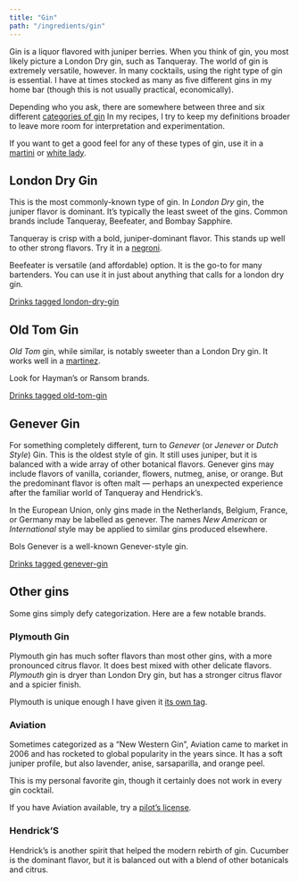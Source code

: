 ```yaml
---
title: "Gin"
path: "/ingredients/gin"
---
```


Gin is a liquor flavored with juniper berries.
When you think of gin, you most likely picture a London Dry gin, such as Tanqueray.
The world of gin is extremely versatile, however.
In many cocktails, using the right type of gin is essential.
I have at times stocked as many as five different gins in my home bar (though this is not usually practical, economically).

Depending who you ask, there are somewhere between three and six different [categories of gin](https://www.bonappetit.com/story/different-types-of-gin)
In my recipes, I try to keep my definitions broader to leave more room for interpretation and experimentation.

If you want to get a good feel for any of these types of gin, use it in a [martini](/drinks/martini/) or [white lady](/drinks/white-lady).

## London Dry Gin
This is the most commonly-known type of gin.
In *London Dry* gin, the juniper flavor is dominant.
It’s typically the least sweet of the gins.
Common brands include Tanqueray, Beefeater, and Bombay Sapphire.

Tanqueray is crisp with a bold, juniper-dominant flavor. This stands up well to other strong flavors. Try it in a [negroni](/drinks/negroni).

Beefeater is versatile (and affordable) option.
It is the go-to for many bartenders.
You can use it in just about anything that calls for a london dry gin.

[Drinks tagged london-dry-gin](/tags/london-dry-gin/)

## Old Tom Gin
*Old Tom* gin, while similar, is notably sweeter than a London Dry gin. It works well in a [martinez](/drinks/martinez).

Look for Hayman’s or Ransom brands.

[Drinks tagged old-tom-gin](/tags/old-tom-gin/)

## Genever Gin
For something completely different, turn to *Genever* (or *Jenever* or *Dutch Style*) Gin.
This is the oldest style of gin.
It still uses juniper, but it is balanced with a wide array of other botanical flavors.
Genever gins may include flavors of vanilla, coriander, flowers, nutmeg, anise, or orange.
But the predominant flavor is often malt — perhaps an unexpected experience after the familiar world of Tanqueray and Hendrick’s.

In the European Union, only gins made in the Netherlands, Belgium, France, or Germany may be labelled as genever.
The names *New American* or *International* style may be applied to similar gins produced elsewhere.

Bols Genever is a well-known Genever-style gin.

[Drinks tagged genever-gin](/tags/genever-gin/)

## Other gins
Some gins simply defy categorization.
Here are a few notable brands.

###  Plymouth Gin
Plymouth gin has much softer flavors than most other gins, with a more pronounced citrus flavor.
It does best mixed with other delicate flavors.
*Plymouth* gin is dryer than London Dry gin, but has a stronger citrus flavor and a spicier finish.

Plymouth is unique enough I have given it [its own tag](/tags/plymouth-gin/).

### Aviation
Sometimes categorized as a “New Western Gin”, Aviation came to market in 2006 and has rocketed to global popularity in the years since.
It has a soft juniper profile, but also lavender, anise, sarsaparilla, and orange peel.

This is my personal favorite gin, though it certainly does not work in every gin cocktail.

If you have Aviation available, try a [pilot’s license](/drinks/pilots-license).

### Hendrick’S
Hendrick’s is another spirit that helped the modern rebirth of gin.
Cucumber is the dominant flavor, but it is balanced out with a blend of other botanicals and citrus.
